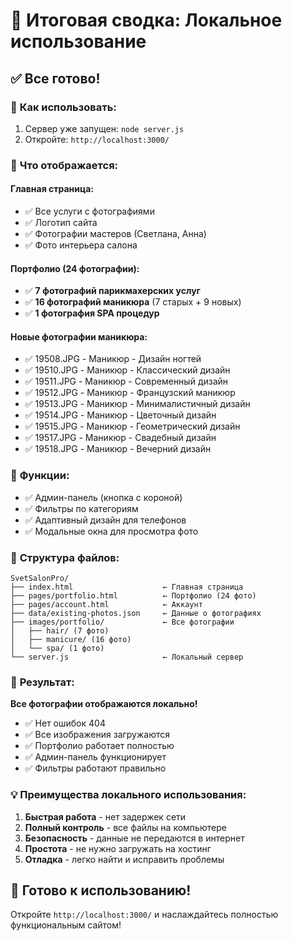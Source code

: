 # 🎉 Итоговая сводка: Локальное использование

## ✅ Все готово!

### 🚀 **Как использовать:**
1. Сервер уже запущен: `node server.js`
2. Откройте: `http://localhost:3000/`

### 📸 **Что отображается:**

#### **Главная страница:**
- ✅ Все услуги с фотографиями
- ✅ Логотип сайта
- ✅ Фотографии мастеров (Светлана, Анна)
- ✅ Фото интерьера салона

#### **Портфолио (24 фотографии):**
- ✅ **7 фотографий парикмахерских услуг**
- ✅ **16 фотографий маникюра** (7 старых + 9 новых)
- ✅ **1 фотография SPA процедур**

#### **Новые фотографии маникюра:**
- ✅ 19508.JPG - Маникюр - Дизайн ногтей
- ✅ 19510.JPG - Маникюр - Классический дизайн
- ✅ 19511.JPG - Маникюр - Современный дизайн
- ✅ 19512.JPG - Маникюр - Французский маникюр
- ✅ 19513.JPG - Маникюр - Минималистичный дизайн
- ✅ 19514.JPG - Маникюр - Цветочный дизайн
- ✅ 19515.JPG - Маникюр - Геометрический дизайн
- ✅ 19517.JPG - Маникюр - Свадебный дизайн
- ✅ 19518.JPG - Маникюр - Вечерний дизайн

### 🔧 **Функции:**
- ✅ Админ-панель (кнопка с короной)
- ✅ Фильтры по категориям
- ✅ Адаптивный дизайн для телефонов
- ✅ Модальные окна для просмотра фото

### 📁 **Структура файлов:**
```
SvetSalonPro/
├── index.html                    ← Главная страница
├── pages/portfolio.html          ← Портфолио (24 фото)
├── pages/account.html            ← Аккаунт
├── data/existing-photos.json     ← Данные о фотографиях
├── images/portfolio/             ← Все фотографии
│   ├── hair/ (7 фото)
│   ├── manicure/ (16 фото)
│   └── spa/ (1 фото)
└── server.js                     ← Локальный сервер
```

### 🎯 **Результат:**
**Все фотографии отображаются локально!**

- ✅ Нет ошибок 404
- ✅ Все изображения загружаются
- ✅ Портфолио работает полностью
- ✅ Админ-панель функционирует
- ✅ Фильтры работают правильно

### 💡 **Преимущества локального использования:**
1. **Быстрая работа** - нет задержек сети
2. **Полный контроль** - все файлы на компьютере
3. **Безопасность** - данные не передаются в интернет
4. **Простота** - не нужно загружать на хостинг
5. **Отладка** - легко найти и исправить проблемы

## 🚀 **Готово к использованию!**

Откройте `http://localhost:3000/` и наслаждайтесь полностью функциональным сайтом!
